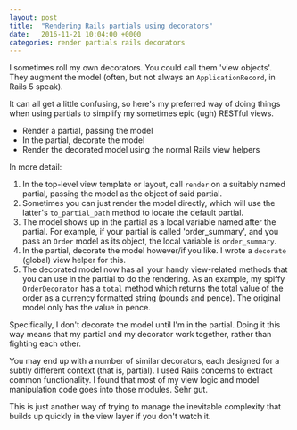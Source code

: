 ```yaml
---
layout: post
title:  "Rendering Rails partials using decorators"
date:   2016-11-21 10:04:00 +0000
categories: render partials rails decorators
---
```


I sometimes roll my own decorators. You could call them 'view objects'. They augment the model (often, but not always an `ApplicationRecord`, in Rails 5 speak).

It can all get a little confusing, so here's my preferred way of doing things when using partials to simplify my sometimes epic (ugh) RESTful views.

* Render a partial, passing the model
* In the partial, decorate the model
* Render the decorated model using the normal Rails view helpers

In more detail:

1. In the top-level view template or layout, call `render` on a suitably named partial, passing the model as the object of said partial.
2. Sometimes you can just render the model directly, which will use the latter's `to_partial_path` method to locate the default partial.
3. The model shows up in the partial as a local variable named after the partial. For example, if your partial is called 'order_summary', and you pass an `Order` model as its object, the local variable is `order_summary`.
4. In the partial, decorate the model however/if you like. I wrote a `decorate` (global) view helper for this.
5. The decorated model now has all your handy view-related methods that you can use in the partial to do the rendering. As an example, my spiffy `OrderDecorator` has a `total` method which returns the total value of the order as a currency formatted string (pounds and pence). The original model only has the value in pence.

Specifically, I don't decorate the model until I'm in the partial. Doing it this way means that my partial and my decorator work together, rather than fighting each other.

You may end up with a number of similar decorators, each designed for a subtly different context (that is, partial). I used Rails concerns to extract common functionality. I found that most of my view logic and model manipulation code goes into those modules. Sehr gut.

This is just another way of trying to manage the inevitable complexity that builds up quickly in the view layer if you don't watch it.
